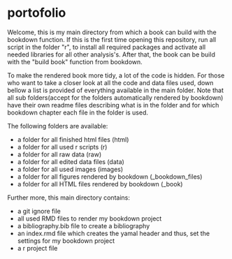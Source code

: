 # portofolio
Welcome,  this is my main directory from which a book can build with the bookdown function. If this is the first time opening this repository, run all script in the folder "r", to install all required packages and activate all needed libraries for all other analysis's. After that, the book can be build with the "build book" function from bookdown. 

To make the rendered book more tidy, a lot of the code is hidden. For those who want to take a closer look at all the code and data files used, down bellow a list is provided of everything available in the main folder. Note that all sub folders(accept for the folders automatically rendered by bookdown) have their own readme files describing what is in the folder and for which bookdown chapter each file in the folder is used. 

The following folders are available:   
- a folder for all finished html files (html) 
- a folder for all used r scripts (r)
- a folder for all raw data (raw)
- a folder for all edited data files (data)
- a folder for all used images (images)
- a folder for all figures rendered by bookdown (_bookdown_files)
- a folder for all HTML files rendered by bookdown (_book)

Further more, this main directory contains: 
- a git ignore file
- all used RMD files to render my bookdown project 
- a bibliography.bib file to create a bibliography 
- an index.rmd file which creates the yamal header and thus, set the settings for my bookdown project 
- a r project file
